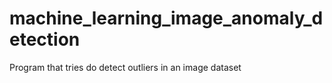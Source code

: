 # machine_learning_image_anomaly_detection
Program that tries do detect outliers in an image dataset
